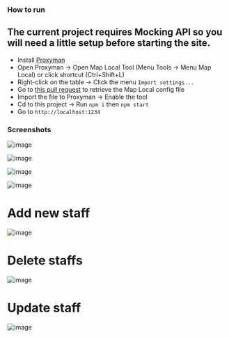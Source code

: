 ### How to run

## The current project requires Mocking API so you will need a little setup before starting the site.

- Install [Proxyman](https://proxyman.io/)
- Open Proxyman -> Open Map Local Tool (Menu Tools -> Menu Map Local) or click shortcut (Ctrl+Shift+L)
- Right-click on the table -> Click the menu `Import settings...`
- Go to [this pull request](https://github.com/kics223w1/BTL-Database-System/pull/5) to retrieve the Map Local config file
- Import the file to Proxyman -> Enable the tool
- Cd to this project -> Run `npm i` then `npm start`
- Go to `http://localhost:1234`


### Screenshots
![image](https://github.com/kics223w1/BTL-Database-System/assets/77295189/82232298-19c3-493a-845f-6ad4bd4f6d1c)

![image](https://github.com/kics223w1/BTL-Database-System/assets/77295189/6e6438b3-d33d-4f58-9dd2-0570df3b87c4)

![image](https://github.com/kics223w1/BTL-Database-System/assets/77295189/a2c34c06-1dc6-477e-9c82-b3c16d51f231)

![image](https://github.com/kics223w1/BTL-Database-System/assets/77295189/a852039f-c818-440b-823f-be4afcce6ce4)

# Add new staff
![image](https://github.com/kics223w1/BTL-Database-System/assets/77295189/36f2d376-bd00-4fef-b8a5-804ddd6ed0ff)

# Delete staffs
![image](https://github.com/kics223w1/BTL-Database-System/assets/77295189/d6c3eaea-a986-4d14-840c-733dc0fc9c5d)

# Update staff
![image](https://github.com/kics223w1/BTL-Database-System/assets/77295189/c7a045f6-f37e-42d1-8b56-3dc4abe6c3c6)


